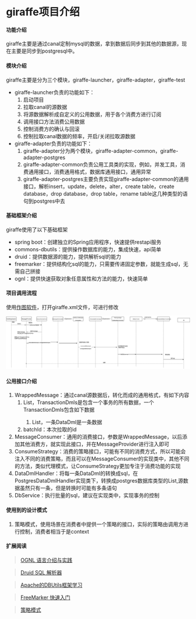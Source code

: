 # giraffe项目介绍

#### 功能介绍

giraffe主要是通过canal定制mysql的数据，拿到数据后同步到其他的数据源，现在主要是同步到postgresql中。

#### 模块介绍

giraffe主要是分为三个模块，giraffe-launcher，giraffe-adapter，giraffe-test

- giraffe-launcher负责的功能如下：
  1. 启动项目
  2. 拉取canal的源数据
  3. 将源数据解析成自定义的公用数据，用于各个消费方进行订阅
  4. 调用接口方法消费公用数据
  5. 控制消费方的确认与回滚
  6. 控制拉取canal数据的频率，开启/关闭拉取源数据
- giraffe-adapter负责的功能如下：
  1. giraffe-adapter分为两个模块，giraffe-adapter-common，giraffe-adapter-postgres
  2. giraffe-adapter-common负责公用工具类的实现，例如，并发工具，消费通用接口，消费通用格式，数据库通用接口，通用异常
  3. giraffe-adapter-postgres主要负责实现giraffe-adapter-common的通用接口，解析insert，update，delete，alter，create table，create database，drop database，drop table，rename table这几种类型的语句到postgres中去

#### 基础框架介绍

giraffe使用了以下基础框架

- spring boot：创建独立的Spring应用程序，快速提供restapi服务
- commons-dbutils：提供操作数据库的能力，集成快速，api简单
- druid：提供数据源的能力，提供解析sql的能力
- freemarker：提供结构化sql的能力，只需要传递固定参数，就能生成sql，无需自己拼接
- ognl：提供快速获取对象任意属性和方法的能力，快速简单




#### 项目调用流程

使用[作图软件](https://www.draw.io)，打开giraffe.xml文件，可进行修改

![giraffe](./giraffe.png)

#### 公用接口介绍

1. WrappedMessage：通过canal源数据后，转化而成的通用格式，有如下内容
   1. List<TransactionDmls>，TransactionDmls是包含一个事务的所有数据，一个TransactionDmls包含如下数据
      1. List<DataDml>，一条DataDml是一条数据
   2. batchId：本次拉取的id
2. MessageConsumer：通用的消费接口，参数是WrappedMessage，以后添加其他消费方，就实现此接口，并在MessageProvider进行注入即可
3. ConsumeStrategy：消费的策略接口，可能有不同的消费方式，所以可能会注入不同的消费策略，而且可以在MessageConsumer的实现类中，其他不同的方法，类似代理模式，让ConsumeStrategy更加专注于消费功能的实现
4. DataDmlHandler：将每一条DataDml的转换成sql，在PostgresDataDmlHandler实现类下，转换成postgres数据库类型的List<sql>,源数据虽然只有一条，但是转换时可能有多条语句
5. DbService：执行批量的sql，建议在实现类中，实现事务的控制

####  使用到的设计模式

1. 策略模式，使用场景在消费者中提供一个策略的接口，实际的策略由调用方进行控制，消费者相当于是context



#### 扩展阅读

> [OGNL 语言介绍与实践](https://www.ibm.com/developerworks/cn/opensource/os-cn-ognl/index.html)

> [Druid SQL 解析器](https://www.jianshu.com/p/437aa22ea3ca)

> [Apache的DBUtils框架学习](https://www.cnblogs.com/xdp-gacl/p/4007225.html)

> [FreeMarker 快速入门](https://segmentfault.com/a/1190000011768799)

> [策略模式](https://www.runoob.com/design-pattern/strategy-pattern.html)